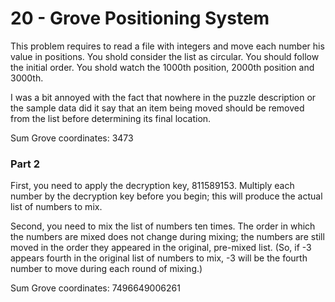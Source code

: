 # 20 - Grove Positioning System

This problem requires to read a file with integers and move each number his value in positions.
You shold consider the list as circular.
You should follow the initial order.
You shold watch the 1000th position, 2000th position and 3000th.

I was a bit annoyed with the fact that nowhere in the puzzle description or the sample data did it say that an item
being moved should be removed from the list before determining its final location.

Sum Grove coordinates: 3473

### Part 2

First, you need to apply the decryption key, 811589153.
Multiply each number by the decryption key before you begin; this will produce the actual list of numbers to mix.

Second, you need to mix the list of numbers ten times. The order in which the numbers are mixed does not change during mixing; the numbers are still moved in the order they appeared in the original, pre-mixed list. (So, if -3 appears fourth in the original list of numbers to mix, -3 will be the fourth number to move during each round of mixing.)

Sum Grove coordinates: 7496649006261